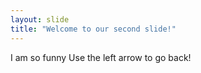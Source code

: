 ```yaml
---
layout: slide
title: "Welcome to our second slide!"
---
```

I am so funny 
Use the left arrow to go back!
